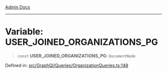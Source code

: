 [Admin Docs](/)

***

# Variable: USER\_JOINED\_ORGANIZATIONS\_PG

> `const` **USER\_JOINED\_ORGANIZATIONS\_PG**: `DocumentNode`

Defined in: [src/GraphQl/Queries/OrganizationQueries.ts:148](https://github.com/PalisadoesFoundation/talawa-admin/blob/main/src/GraphQl/Queries/OrganizationQueries.ts#L148)
